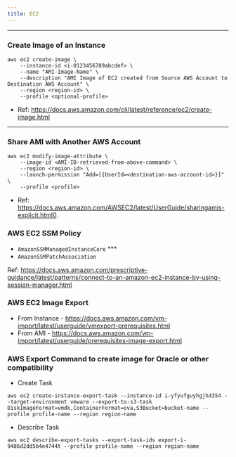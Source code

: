 ```yaml
---
title: EC2
---
```


----
### Create Image of an Instance

```shell
aws ec2 create-image \
    --instance-id <i-0123456789abcdef> \
    --name "AMI-Image-Name" \
    --description "AMI Image of EC2 created from Source AWS Account to Destination AWS Account" \
    --region <region-id> \
    --profile <optional-profile>
```

- Ref: https://docs.aws.amazon.com/cli/latest/reference/ec2/create-image.html

----
### Share AMI with Another AWS Account

```shell
aws ec2 modify-image-attribute \
    --image-id <AMI-ID-retrieved-from-above-command> \
    --region <region-id> \
    --launch-permission "Add=[{UserId=<destination-aws-account-id>}]" \
    --profile <profile>
```

- Ref: https://docs.aws.amazon.com/AWSEC2/latest/UserGuide/sharingamis-explicit.html0.

### AWS EC2 SSM Policy 

- `AmazonSSMManagedInstanceCore` *** 
- `AmazonSSMPatchAssociation`

Ref: https://docs.aws.amazon.com/prescriptive-guidance/latest/patterns/connect-to-an-amazon-ec2-instance-by-using-session-manager.html

### AWS EC2 Image Export

- From Instance - https://docs.aws.amazon.com/vm-import/latest/userguide/vmexport-prerequisites.html
- From AMI - https://docs.aws.amazon.com/vm-import/latest/userguide/prerequisites-image-export.html

### AWS Export Command to create image for Oracle or other compatibility

- Create Task

```
aws ec2 create-instance-export-task --instance-id i-yfyufguyhgjh4354 --target-environment vmware --export-to-s3-task DiskImageFormat=vmdk,ContainerFormat=ova,S3Bucket=bucket-name --profile profile-name --region region-name
```

- Describe Task

```
aws ec2 describe-export-tasks --export-task-ids export-i-9486d2dd5b4e4744t --profile profile-name --region region-name
```



